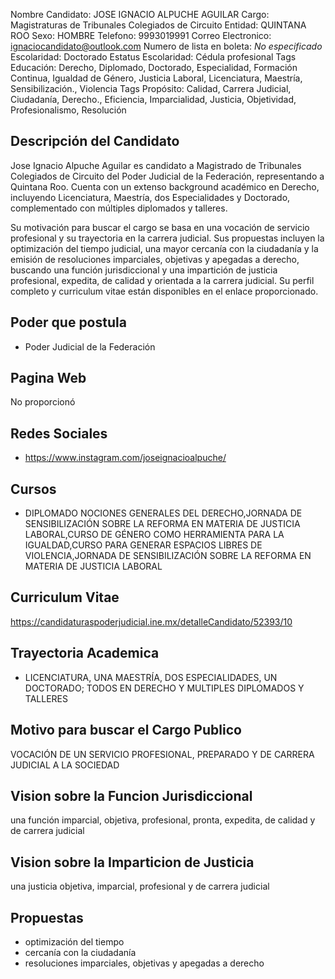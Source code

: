 Nombre Candidato: JOSE IGNACIO ALPUCHE AGUILAR
Cargo: Magistraturas de Tribunales Colegiados de Circuito
Entidad: QUINTANA ROO
Sexo: HOMBRE
Telefono: 9993019991
Correo Electronico: ignaciocandidato@outlook.com
Numero de lista en boleta: *No especificado*
Escolaridad: Doctorado
Estatus Escolaridad: Cédula profesional
Tags Educación: Derecho, Diplomado, Doctorado, Especialidad, Formación Continua, Igualdad de Género, Justicia Laboral, Licenciatura, Maestría, Sensibilización., Violencia
Tags Propósito: Calidad, Carrera Judicial, Ciudadanía, Derecho., Eficiencia, Imparcialidad, Justicia, Objetividad, Profesionalismo, Resolución


## Descripción del Candidato 

Jose Ignacio Alpuche Aguilar es candidato a Magistrado de Tribunales Colegiados de Circuito del Poder Judicial de la Federación, representando a Quintana Roo. Cuenta con un extenso background académico en Derecho, incluyendo Licenciatura, Maestría, dos Especialidades y Doctorado, complementado con múltiples diplomados y talleres.

Su motivación para buscar el cargo se basa en una vocación de servicio profesional y su trayectoria en la carrera judicial. Sus propuestas incluyen la optimización del tiempo judicial, una mayor cercanía con la ciudadanía y la emisión de resoluciones imparciales, objetivas y apegadas a derecho, buscando una función jurisdiccional y una impartición de justicia profesional, expedita, de calidad y orientada a la carrera judicial. Su perfil completo y curriculum vitae están disponibles en el enlace proporcionado.


## Poder que postula

- Poder Judicial de la Federación


## Pagina Web

No proporcionó


## Redes Sociales

- https://www.instagram.com/joseignacioalpuche/


## Cursos

- DIPLOMADO NOCIONES GENERALES DEL DERECHO,JORNADA DE SENSIBILIZACIÓN SOBRE LA REFORMA EN MATERIA DE JUSTICIA LABORAL,CURSO DE GÉNERO COMO HERRAMIENTA PARA LA IGUALDAD,CURSO PARA GENERAR ESPACIOS LIBRES DE VIOLENCIA,JORNADA DE SENSIBILIZACIÓN SOBRE LA REFORMA EN MATERIA DE JUSTICIA LABORAL


## Curriculum Vitae

https://candidaturaspoderjudicial.ine.mx/detalleCandidato/52393/10


## Trayectoria Academica

- LICENCIATURA, UNA MAESTRÍA, DOS ESPECIALIDADES, UN DOCTORADO; TODOS EN DERECHO Y MULTIPLES DIPLOMADOS Y TALLERES


## Motivo para buscar el Cargo Publico

VOCACIÓN DE UN SERVICIO PROFESIONAL, PREPARADO Y DE CARRERA JUDICIAL A LA SOCIEDAD


## Vision sobre la Funcion Jurisdiccional

una función imparcial, objetiva, profesional, pronta, expedita, de calidad y de carrera judicial


## Vision sobre la Imparticion de Justicia

una justicia objetiva, imparcial, profesional y de carrera judicial


## Propuestas

- optimización del tiempo
- cercanía con la ciudadanía
- resoluciones imparciales, objetivas y apegadas a derecho

